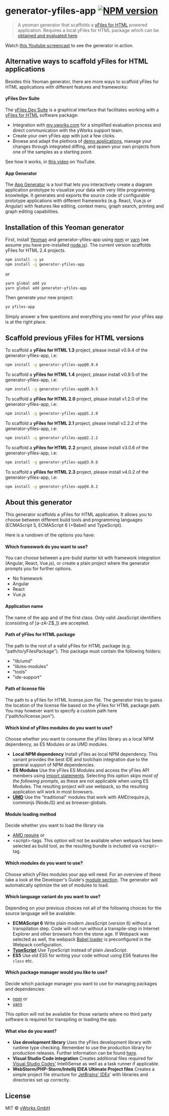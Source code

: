 # generator-yfiles-app [![NPM version][npm-image]][npm-url]
> A yeoman generator that scaffolds a [yFiles for HTML](https://www.yworks.com/yfileshtml) powered application. Requires a local yFiles for HTML package which can be [obtained and evaluated here](https://www.yworks.com/products/yfiles-for-html/evaluate).

Watch [this Youtube screencast](https://www.youtube.com/watch?v=fgY4ezIfVjI&t=1160s) to see the generator in action.

## Alternative ways to scaffold yFiles for HTML applications

Besides this Yeoman generator, there are more ways to scaffold yFiles for HTML applications with different features and
frameworks:

#### yFiles Dev Suite

The [yFiles Dev Suite](https://www.npmjs.com/package/yfiles-dev-suite) is a graphical interface that facilitates working with a [yFiles for HTML](https://www.yworks.com/products/yfiles-for-html) software package:

* Integration with [my.yworks.com](https://my.yworks.com/) for a simplified evaluation process and direct communication with the yWorks support team.
* Create your own yFiles app with just a few clicks.
* Browse and adapt the plethora of [demo applications](https://live.yworks.com/demos/), manage your changes through integrated diffing, and spawn your own projects from one of the samples as a starting point.

See how it works, in [this video](https://www.youtube.com/watch?v=yzRAB-oP_uw) on YouTube.

#### App Generator

The [App Generator](https://www.yworks.com/products/app-generator) is a tool that lets you interactively create a diagram application prototype to visualize your data with very little programming knowledge. It generates and exports the source code of configurable prototype applications with different frameworks (e.g. React, Vue.js or Angular) with features like editing, context menu, graph search, printing and graph editing capabilities.

## Installation of this Yeoman generator

First, install [Yeoman](http://yeoman.io) and generator-yfiles-app using [npm](https://www.npmjs.com/) or [yarn](https://yarnpkg.com/) (we assume you have pre-installed [node.js](https://nodejs.org/)). 
The current version scaffolds yFiles for HTML 2.4 projects.

```bash
npm install -g yo
npm install -g generator-yfiles-app
```
or
```bash
yarn global add yo
yarn global add generator-yfiles-app
```

Then generate your new project:

```bash
yo yfiles-app
```

Simply answer a few questions and everything you need for your yFiles app is at the right place.

## Scaffold previous yFiles for HTML versions

To scaffold a **yFiles for HTML 1.3** project, please install v0.9.4 of the generator-yfiles-app, i.e:

```bash
npm install -g generator-yfiles-app@0.9.4
```

To scaffold a **yFiles for HTML 1.4** project, please install v0.9.5 of the generator-yfiles-app, i.e:

```bash
npm install -g generator-yfiles-app@0.9.5
```

To scaffold a **yFiles for HTML 2.0** project, please install v1.2.0 of the generator-yfiles-app, i.e:

```bash
npm install -g generator-yfiles-app@1.2.0
```

To scaffold a **yFiles for HTML 2.1** project, please install v2.2.2 of the generator-yfiles-app, i.e:

```bash
npm install -g generator-yfiles-app@2.2.2
```

To scaffold a **yFiles for HTML 2.2** project, please install v3.0.6 of the generator-yfiles-app, i.e:

```bash
npm install -g generator-yfiles-app@3.0.6
```

To scaffold a **yFiles for HTML 2.3** project, please install v4.0.2 of the generator-yfiles-app, i.e:

```bash
npm install -g generator-yfiles-app@4.0.2
```

## About this generator

This generator scaffolds a yFiles for HTML application. It allows you to choose between different build tools and 
programming languages (ECMAScript 5, ECMAScript 6 (+Babel) and TypeScript).

Here is a rundown of the options you have:

#### Which framework do you want to use?
You can choose between a pre-build starter kit with framework integration (Angular, React, Vue.js), or create a plain project where the generator prompts you for further options.

* No framework
* Angular
* React
* Vue.js

#### Application name
The name of the app and of the first class. Only valid JavaScript identifiers (consisting of \[a-zA-Z$_]) are accepted.

#### Path of yFiles for HTML package
The path to the root of a valid yFiles for HTML package (e.g. "path/to/yFilesPackage"). This package must contain the following folders: 
 * "lib/umd"
 * "lib/es-modules"
 * "tools"
 * "ide-support"

#### Path of license file
The path to a yFiles for HTML license.json file. The generator tries to guess the location of the license file
based on the yFiles for HTML package path. You may however want to specify a custom path here ("path/to/license.json").

#### Which kind of yFiles modules do you want to use?
Choose whether you want to consume the yFiles library as a local NPM dependency, as ES Modules or as UMD modules. 
 * **Local NPM dependency** Install yFiles as local NPM dependency. This variant provides the best IDE and toolchain 
 integration due to the general support of NPM dependencies.
 * **ES Modules** Use the yFiles ES Modules and access the yFiles API members using 
 [import statements](https://developer.mozilla.org/en-US/docs/Web/JavaScript/Reference/Statements/import). 
 Selecting this option *skips most of the following prompts*, as these are not applicable when using ES Modules. 
 The resulting project will use webpack, so the resulting application will work in most browsers. 
 * **[UMD](https://github.com/umdjs/umd)** Use the "traditional" modules that work with AMD/require.js, 
 commonjs (NodeJS) and as browser-globals.

#### Module loading method
Decide whether you want to load the library via
 * [AMD require](http://requirejs.org/docs/whyamd.html) or
 * \<script\>-tags.
This option will not be available when webpack has been selected as build tool, as the resulting bundle is 
included via \<script\>-tag.

#### Which modules do you want to use?
Choose which yFiles modules your app will need. For an overview of these take a look at the Developer's 
Guide's [module section](http://docs.yworks.com/yfileshtml/#/dguide/introduction-modules).
The generator will automatically optimize the set of modules to load.

#### Which language variant do you want to use?
Depending on your previous choices not all of the following choices for the source language will be available:
* **ECMAScript 6** Write plain modern JavaScript (version 6) without a transpilation step. 
Code will not run without a transpile-step in Internet Explorer and other browsers from the stone age.
If Webpack was selected as well, the webpack [Babel loader](https://github.com/babel/babel-loader) is preconfigured
in the Webpack configuration. 
* **[TypeScript](http://www.typescriptlang.org/)** Use TypeScript instead of plain JavaScript.
* **ES5** Use old ES5 for writing your code without using ES6 features like `class` etc. 

#### Which package manager would you like to use?
Decide which package manager you want to use for managing packages and dependencies: 
 * [npm](https://www.npmjs.com/) or
 * [yarn](https://yarnpkg.com/)

This option will not be available for those variants where no third party software is required 
for transpiling or loading the app.

#### What else do you want?
 * **Use development library** Uses the yFiles development library with runtime type checking. Remember to use the
  production library for production releases.
 Further information can be found [here](http://docs.yworks.com/yfileshtml/#/dguide/yfiles_development_mode).
 * **Visual Studio Code integration** Creates additional files required for [Visual Studio Codes'](https://code.visualstudio.com/) IntelliSense as well as a task runner if applicable.
 * **WebStorm/PHP-Storm/Intellij IDEA Ultimate Project files** Creates a simple project file structure for [JetBrains' IDEs](https://www.jetbrains.com/)' with libraries and directories set up correctly.

## License
MIT © [yWorks GmbH](https://www.yworks.com)


[npm-image]: https://badge.fury.io/js/generator-yfiles-app.svg
[npm-url]: https://npmjs.org/package/generator-yfiles-app
